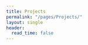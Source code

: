 ```yaml
---
title: Projects
permalink: "/pages/Projects/"
layout: single
header:
  read_time: false
---
```




###


###
